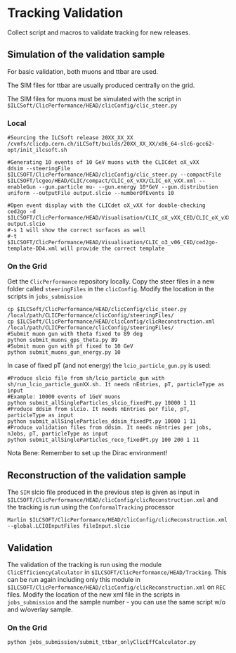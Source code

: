 # Tracking Validation

Collect script and macros to validate tracking for new releases.

## Simulation of the validation sample 

For basic validation, both muons and ttbar are used.

The SIM files for ttbar are usually produced centrally on the grid.

The SIM files for muons must be simulated with the script in `$ILCSoft/ClicPerformance/HEAD/clicConfig/clic_steer.py`

### Local
```
#Sourcing the ILCSoft release 20XX_XX_XX
/cvmfs/clicdp.cern.ch/iLCSoft/builds/20XX_XX_XX/x86_64-slc6-gcc62-opt/init_ilcsoft.sh

#Generating 10 events of 10 GeV muons with the CLICdet oX_vXX
ddsim --steeringFile $ILCSOFT/ClicPerformance/HEAD/clicConfig/clic_steer.py --compactFile $ILCSOFT/lcgeo/HEAD/CLIC/compact/CLIC_oX_vXX/CLIC_oX_vXX.xml --enableGun --gun.particle mu- --gun.energy 10*GeV --gun.distribution uniform --outputFile output.slcio --numberOfEvents 10

#Open event display with the CLICdet oX_vXX for double-checking 
ced2go -d $ILCSOFT/ClicPerformance/HEAD/Visualisation/CLIC_oX_vXX_CED/CLIC_oX_vXX_CED.xml output.slcio
#-s 1 will show the correct surfaces as well
#-t $ILCSOFT/ClicPerformance/HEAD/Visualisation/CLIC_o3_v06_CED/ced2go-template-DD4.xml will provide the correct template
```
### On the Grid
Get the `ClicPerformance` repository locally. Copy the steer files in a new folder called `steeringFiles` in the `clicConfig`.
Modify the location in the scripts in `jobs_submission`
```
cp $ILCSoft/ClicPerformance/HEAD/clicConfig/clic_steer.py /local/path/CLICPerformance/clicConfig/steeringFiles/
cp $ILCSoft/ClicPerformance/HEAD/clicConfig/clicReconstruction.xml /local/path/CLICPerformance/clicConfig/steeringFiles/
#Submit muon gun with theta fixed to 89 deg
python submit_muons_gps_theta.py 89
#Submit muon gun with pt fixed to 10 GeV
python submit_muons_gun_energy.py 10
```

In case of fixed pT (and not energy) the `lcio_particle_gun.py` is used:
```
#Produce slcio file from sh/lcio_particle_gun with sh/run_lcio_particle_gunXX.sh. It needs nEntries, pT, particleType as input
#Example: 10000 events of 1GeV muons
python submit_allSingleParticles_slcio_fixedPt.py 10000 1 11
#Produce ddsim from slcio. It needs nEntries per file, pT, particleType as input
python submit_allSingleParticles_ddsim_fixedPt.py 10000 1 11
#Produce validation files from ddsim. It needs nEntries per jobs, nJobs, pT, particleType as input
python submit_allSingleParticles_reco_fixedPt.py 100 200 1 11
``` 

Nota Bene: Remember to set up the Dirac environment!

## Reconstruction of the validation sample 

The `SIM` slcio file produced in the previous step is given as input in `$ILCSOFT/ClicPerformance/HEAD/clicConfig/clicReconstruction.xml` and the tracking is run using the `ConformalTracking` processor

```
Marlin $ILCSOFT/ClicPerformance/HEAD/clicConfig/clicReconstruction.xml --global.LCIOInputFiles fileInput.slcio
```

## Validation 

The validation of the tracking is run using the module `ClicEfficiencyCalculator` in `$ILCSOFT/ClicPerformance/HEAD/Tracking`.
This can be run again including only this module in `$ILCSOFT/ClicPerformance/HEAD/clicConfig/clicReconstruction.xml` on `REC` files.
Modify the location of the new xml file in the scripts in `jobs_submission` and the sample number - you can use the same script w/o and w/overlay sample.

### On the Grid
```
python jobs_submission/submit_ttbar_onlyClicEffCalculator.py
```
